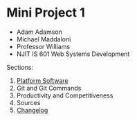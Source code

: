 # Mini Project 1 
* Adam Adamson
* Michael Maddaloni
* Professor Williams
* NJIT IS 601 Web Systems Development

Sections:
1. [Platform Software](https://github.com/Team7IS601/miniproject1/blob/master/Platform%20Software.md)
2. Git and Git Commands
3. Productivity and Competitiveness
4. Sources
5. [Changelog](https://github.com/Team7IS601/miniproject1/blob/master/Changelog)

